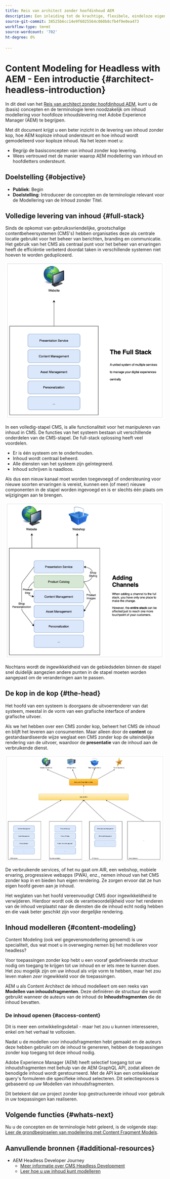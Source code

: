 ```yaml
---
title: Reis van architect zonder hoofdinhoud AEM
description: Een inleiding tot de krachtige, flexibele, eindeloze eigenschappen van Adobe Experience Manager, en hoe te om inhoud voor uw project te modelleren.
source-git-commit: 38525b6cc14e9f6025564c060b8cfb4f9e0ea473
workflow-type: tm+mt
source-wordcount: '702'
ht-degree: 0%

---
```


# Content Modeling for Headless with AEM - Een introductie {#architect-headless-introduction}

In dit deel van het [Reis van architect zonder hoofdinhoud AEM](overview.md), kunt u de (basis) concepten en de terminologie leren noodzakelijk om inhoud modellering voor hoofdloze inhoudslevering met Adobe Experience Manager (AEM) te begrijpen.

Met dit document krijgt u een beter inzicht in de levering van inhoud zonder kop, hoe AEM koploze inhoud ondersteunt en hoe inhoud wordt gemodelleerd voor koploze inhoud. Na het lezen moet u:

* Begrijp de basisconcepten van inhoud zonder kop levering.
* Wees vertrouwd met de manier waarop AEM modellering van inhoud en hoofdletters ondersteunt.

## Doelstelling {#objective}

* **Publiek**: Begin
* **Doelstelling**: Introduceer de concepten en de terminologie relevant voor de Modellering van de Inhoud zonder Titel.

## Volledige levering van inhoud {#full-stack}

Sinds de opkomst van gebruiksvriendelijke, grootschalige contentbeheersystemen (CMS&#39;s) hebben organisaties deze als centrale locatie gebruikt voor het beheer van berichten, branding en communicatie. Het gebruik van het CMS als centraal punt voor het beheer van ervaringen heeft de efficiëntie verbeterd doordat taken in verschillende systemen niet hoeven te worden gedupliceerd.

![De klassieke full-stack CMS](/help/journey-headless/developer/assets/full-stack.png)

In een volledig-stapel CMS, is alle functionaliteit voor het manipuleren van inhoud in CMS. De functies van het systeem bestaan uit verschillende onderdelen van de CMS-stapel. De full-stack oplossing heeft veel voordelen.

* Er is één systeem om te onderhouden.
* Inhoud wordt centraal beheerd.
* Alle diensten van het systeem zijn geïntegreerd.
* Inhoud schrijven is naadloos.

Als dus een nieuw kanaal moet worden toegevoegd of ondersteuning voor nieuwe soorten ervaringen is vereist, kunnen een (of meer) nieuwe componenten in de stapel worden ingevoegd en is er slechts één plaats om wijzigingen aan te brengen.

![Een nieuw kanaal toevoegen aan de stapel](/help/journey-headless/developer/assets/adding-channel.png)

Nochtans wordt de ingewikkeldheid van de gebiedsdelen binnen de stapel snel duidelijk aangezien andere punten in de stapel moeten worden aangepast om de veranderingen aan te passen.

## De kop in de kop {#the-head}

Het hoofd van een systeem is doorgaans de uitvoerrenderer van dat systeem, meestal in de vorm van een grafische interface of andere grafische uitvoer.

Als we het hebben over een CMS zonder kop, beheert het CMS de inhoud en blijft het leveren aan consumenten. Maar alleen door de **content** op gestandaardiseerde wijze weglaat een CMS zonder kop de uiteindelijke rendering van de uitvoer, waardoor de **presentatie** van de inhoud aan de verbruikende dienst.

![CMS zonder hoofd](/help/journey-headless/developer/assets/headless-cms.png)

De verbruikende services, of het nu gaat om AIR, een webshop, mobiele ervaring, progressieve webapps (PWA), enz., nemen inhoud van het CMS zonder kop in en bieden hun eigen rendering. Ze zorgen ervoor dat ze hun eigen hoofd geven aan je inhoud.

Het weglaten van het hoofd vereenvoudigt CMS door ingewikkeldheid te verwijderen. Hierdoor wordt ook de verantwoordelijkheid voor het renderen van de inhoud verplaatst naar de diensten die de inhoud echt nodig hebben en die vaak beter geschikt zijn voor dergelijke rendering.

## Inhoud modelleren {#content-modeling}

Content Modeling (ook wel gegevensmodellering genoemd) is uw specialiteit, dus wat moet u in overweging nemen bij het modelleren voor headless?

Voor toepassingen zonder kop hebt u een vooraf gedefinieerde structuur nodig om toegang te krijgen tot uw inhoud en er iets mee te kunnen doen. Het zou mogelijk zijn om uw inhoud als vrije vorm te hebben, maar het zou leven maken *zeer* ingewikkeld voor de toepassingen.

AEM u als Content Architect de inhoud modelleert om een reeks van **Modellen van inhoudsfragmenten**. Deze definiëren de structuur die wordt gebruikt wanneer de auteurs van de inhoud de **Inhoudsfragmenten** die de inhoud bevatten.

### De inhoud openen {#access-content}

Dit is meer een ontwikkelingsdetail - maar het zou u kunnen interesseren, enkel om het verhaal te voltooien.

Nadat u de modellen voor inhoudsfragmenten hebt gemaakt en de auteurs deze hebben gebruikt om de inhoud te genereren, hebben de toepassingen zonder kop toegang tot deze inhoud nodig.

Adobe Experience Manager (AEM) heeft selectief toegang tot uw inhoudsfragmenten met behulp van de AEM GraphQL API, zodat alleen de benodigde inhoud wordt geretourneerd. Met de API kan een ontwikkelaar query&#39;s formuleren die specifieke inhoud selecteren. Dit selectieproces is gebaseerd op *uw* Modellen van inhoudsfragmenten.

Dit betekent dat uw project zonder kop gestructureerde inhoud voor gebruik in uw toepassingen kan realiseren.

## Volgende functies {#whats-next}

Nu u de concepten en de terminologie hebt geleerd, is de volgende stap: [Leer de grondbeginselen van modellering met Content Fragment Models](basics.md).

## Aanvullende bronnen {#additional-resources}

* AEM Headless Developer Journey
   * [Meer informatie over CMS Headless Development](/help/journey-headless/developer/learn-about.md)
   * [Leer hoe u uw inhoud kunt modelleren](/help/journey-headless/developer/model-your-content.md)
